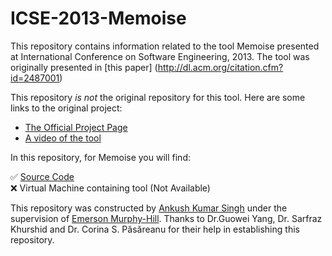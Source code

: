 # ICSE-2013-Memoise
This repository contains information related to the tool Memoise presented at International Conference on Software Engineering, 2013. The tool was originally presented in [this paper] (http://dl.acm.org/citation.cfm?id=2487001)

This repository *is not* the original repository for this tool. Here are some links to the original project:

  * [The Official Project Page](http://cs.txstate.edu/~g_y10/memoise)
  * [A video of the tool](https://www.youtube.com/watch?v=ppfYOB0Z2vY)

In this repository, for Memoise you will find:

:white_check_mark: [Source Code](http://cs.txstate.edu/~g_y10/memoise/downloads/jpf-memoise.zip)</br>
:x: Virtual Machine containing tool (Not Available)</br>

This repository was constructed by [Ankush Kumar Singh](https://github.com/asingh21) under the supervision of [Emerson Murphy-Hill](https://github.com/CaptainEmerson). Thanks to Dr.Guowei Yang, Dr.	Sarfraz Khurshid and Dr.	Corina S. Păsăreanu for their help in establishing this repository.
